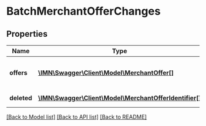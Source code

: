 # BatchMerchantOfferChanges

## Properties
Name | Type | Description | Notes
------------ | ------------- | ------------- | -------------
**offers** | [**\IMN\Swagger\Client\Model\MerchantOffer[]**](MerchantOffer.md) | Offers that need to be created or replaced | [optional] 
**deleted** | [**\IMN\Swagger\Client\Model\MerchantOfferIdentifier[]**](MerchantOfferIdentifier.md) | Deleted offers | [optional] 

[[Back to Model list]](../README.md#documentation-for-models) [[Back to API list]](../README.md#documentation-for-api-endpoints) [[Back to README]](../README.md)


